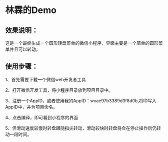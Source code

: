 # 林霖的Demo
## 效果说明：
这是一个最终生成一个圆形转盘菜单的微信小程序，界面主要是一个简单的圆形菜单并且可以转动。
## 使用步骤：
1、首先需要下载一个微信web开发者工具

2、打开微信开发工具，将小程序目录放到项目目录中。

3、注册一个AppID，或者使用我的AppID：wxae97b3389d3f8d0b,将ID写入AppID中，并为项目命名。

4、点击编译，即可看到小程序的界面

5、但滑动速度较慢时转盘跟随指尖转动，滑动较快时转盘将会在停止操作后仍转动一段时间。